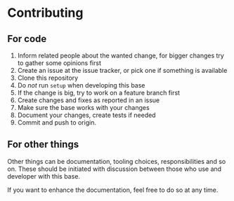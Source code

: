 # Contributing

## For code

1.  Inform related people about the wanted change, for bigger changes
    try to gather some opinions first
2.  Create an issue at the issue tracker, or pick one if something is
    available
3.  Clone this repository
4.  Do _not_ run `setup` when developing this base
5.  If the change is big, try to work on a feature branch first
6.  Create changes and fixes as reported in an issue
7.  Make sure the base works with your changes
8.  Document your changes, create tests if needed
9.  Commit and push to origin.

## For other things

Other things can be documentation, tooling choices, responsibilities and
so on. These should be initiated with discussion between those who use
and developer with this base.

If you want to enhance the documentation, feel free to do so at any
time.
